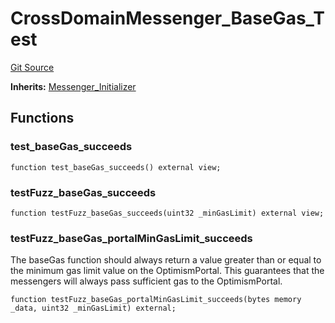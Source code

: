 # CrossDomainMessenger_BaseGas_Test
[Git Source](https://github.com/ethereum-optimism/optimism/blob/f7b73857601914eeea6fc4c1ba46ae99ca744d97/contracts/test/CrossDomainMessenger.t.sol)

**Inherits:**
[Messenger_Initializer](/contracts/test/CommonTest.t.sol/contract.Messenger_Initializer.md)


## Functions
### test_baseGas_succeeds


```solidity
function test_baseGas_succeeds() external view;
```

### testFuzz_baseGas_succeeds


```solidity
function testFuzz_baseGas_succeeds(uint32 _minGasLimit) external view;
```

### testFuzz_baseGas_portalMinGasLimit_succeeds

The baseGas function should always return a value greater than
or equal to the minimum gas limit value on the OptimismPortal.
This guarantees that the messengers will always pass sufficient
gas to the OptimismPortal.


```solidity
function testFuzz_baseGas_portalMinGasLimit_succeeds(bytes memory _data, uint32 _minGasLimit) external;
```

